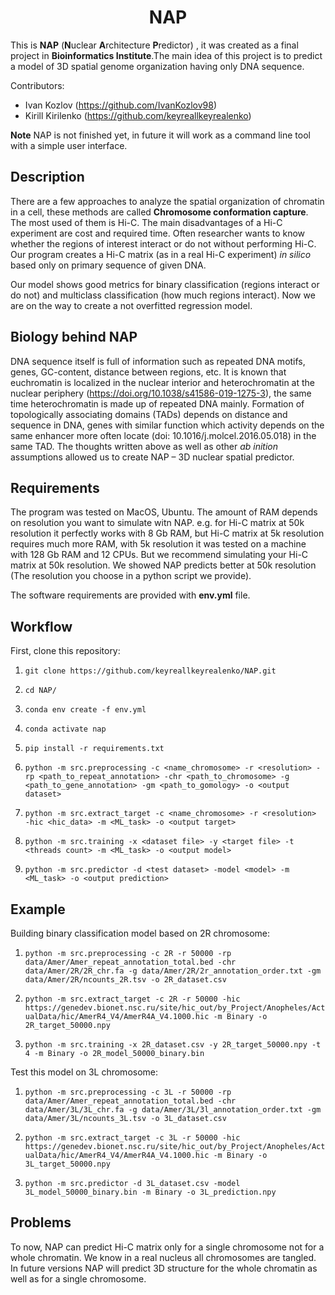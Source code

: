 # <center> NAP
This is **NAP** (**N**uclear **A**rchitecture **P**redictor) , it was created as a final project in **Bioinformatics Institute**.The main idea of this project is to predict a model of 3D spatial genome
organization having only DNA sequence. 

Contributors: 
- Ivan Kozlov (https://github.com/IvanKozlov98)
- Kirill Kirilenko (https://github.com/keyreallkeyrealenko)

**Note** NAP is not finished yet, in future it will work as a command line tool with a simple user interface. 

## Description

There are a few approaches to analyze the spatial organization of chromatin in a cell,
these methods are called __Chromosome conformation capture__. The most used of them is Hi-C. The main disadvantages of a Hi-C experiment are cost and required time. 
Often researcher wants to know whether the regions of interest interact or do not without performing Hi-C. Our program creates a Hi-C matrix (as in a real Hi-C experiment) *in silico* based only on primary sequence of given DNA.

Our model shows good metrics for binary classification (regions interact or do not) and multiclass classification 
(how much regions interact). Now we are on the way to create a not overfitted regression model. 

## Biology behind NAP

DNA sequence itself is full of information such as repeated DNA motifs, genes, GC-content, distance between regions, etc. It is known that euchromatin
is localized in the nuclear interior and heterochromatin at the nuclear periphery (https://doi.org/10.1038/s41586-019-1275-3), the
same time heterochromatin is made up of repeated DNA mainly. Formation of topologically associating domains (TADs) depends on 
distance and sequence in DNA, genes with similar function which activity depends on the same enhancer more often locate 
(doi: 10.1016/j.molcel.2016.05.018) in the same TAD.
The thoughts written above as well as other _ab inition_ assumptions allowed us to create NAP – 3D nuclear spatial predictor. 

## Requirements

The program was tested on MacOS, Ubuntu. The amount of RAM depends on resolution you want to simulate witn NAP. e.g. for 
Hi-C matrix at 50k resolution it perfectly works with 8 Gb RAM, but Hi-C matrix at 5k resolution requires much more RAM, with 5k 
resolution it was tested on a machine with 128 Gb RAM and 12 CPUs. But we recommend simulating your Hi-C matrix at 50k resolution. 
We showed NAP predicts better at 50k resolution (The resolution you choose in a python script we provide). 

The software requirements are provided with **env.yml** file. 

## Workflow


First, clone this repository:
1) ```git clone https://github.com/keyreallkeyrealenko/NAP.git```

2) ```cd NAP/```

3) ```conda env create -f env.yml```

4) ```conda activate nap```

5) ```pip install -r requirements.txt```

4) ```python -m src.preprocessing -c <name_chromosome> -r <resolution> -rp <path_to_repeat_annotation> -chr <path_to_chromosome> -g <path_to_gene_annotation> -gm <path_to_gomology> -o <output dataset>```

5) ```python -m src.extract_target -c <name_chromosome> -r <resolution>  -hic <hic_data> -m <ML_task> -o <output target>```

6) ```python -m src.training -x <dataset file> -y <target file> -t <threads count> -m <ML_task> -o <output model>```

7) ```python -m src.predictor -d <test dataset> -model <model> -m <ML_task> -o <output prediction>```

## Example
Building binary classification model based on 2R chromosome:
1) ```python -m src.preprocessing -c 2R -r 50000 -rp data/Amer/Amer_repeat_annotation_total.bed -chr data/Amer/2R/2R_chr.fa -g data/Amer/2R/2r_annotation_order.txt -gm data/Amer/2R/ncounts_2R.tsv -o 2R_dataset.csv```

2) ```python -m src.extract_target -c 2R -r 50000 -hic https://genedev.bionet.nsc.ru/site/hic_out/by_Project/Anopheles/ActualData/hic/AmerR4_V4/AmerR4A_V4.1000.hic -m Binary -o 2R_target_50000.npy```

3) ```python -m src.training -x 2R_dataset.csv -y 2R_target_50000.npy -t 4 -m Binary -o 2R_model_50000_binary.bin```


Test this model on 3L chromosome:
1) ```python -m src.preprocessing -c 3L -r 50000 -rp data/Amer/Amer_repeat_annotation_total.bed -chr data/Amer/3L/3L_chr.fa -g data/Amer/3L/3l_annotation_order.txt -gm data/Amer/3L/ncounts_3L.tsv -o 3L_dataset.csv```

2) ```python -m src.extract_target -c 3L -r 50000 -hic https://genedev.bionet.nsc.ru/site/hic_out/by_Project/Anopheles/ActualData/hic/AmerR4_V4/AmerR4A_V4.1000.hic -m Binary -o 3L_target_50000.npy```

3) ```python -m src.predictor -d 3L_dataset.csv -model 3L_model_50000_binary.bin -m Binary -o 3L_prediction.npy```


## Problems 

To now, NAP can predict Hi-C matrix only for a single chromosome not for a whole chromatin. We know in a real nucleus all chromosomes are tangled.
In future versions NAP will predict 3D structure for the whole chromatin as well as for a single chromosome. 










